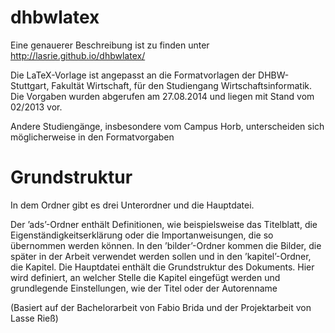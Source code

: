 dhbwlatex
=========

Eine genauerer Beschreibung ist zu finden unter http://lasrie.github.io/dhbwlatex/


Die LaTeX-Vorlage ist angepasst an die Formatvorlagen der DHBW-Stuttgart, Fakultät Wirtschaft, für den Studiengang Wirtschaftsinformatik. Die Vorgaben wurden abgerufen am 27.08.2014 und liegen mit Stand vom 02/2013 vor. 

Andere Studiengänge, insbesondere vom Campus Horb, unterscheiden sich möglicherweise in den Formatvorgaben

Grundstruktur
==
In dem Ordner gibt es drei Unterordner und die Hauptdatei.

Der ’ads’-Ordner enthält Definitionen, wie beispielsweise das Titelblatt, die
Eigenständigkeitserklärung oder die Importanweisungen, die so übernommen
werden können. 
In den ’bilder’-Ordner kommen die Bilder, die später in der
Arbeit verwendet werden sollen und in den ’kapitel’-Ordner, die Kapitel.
Die Hauptdatei enthält die Grundstruktur des Dokuments. Hier wird definiert,
an welcher Stelle die Kapitel eingefügt werden und grundlegende Einstellungen,
wie der Titel oder der Autorenname

(Basiert auf der Bachelorarbeit von Fabio Brida und der Projektarbeit von Lasse Rieß)
